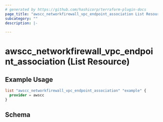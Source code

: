 ```yaml
---
# generated by https://github.com/hashicorp/terraform-plugin-docs
page_title: "awscc_networkfirewall_vpc_endpoint_association List Resource - terraform-provider-awscc"
subcategory: ""
description: |-
  
---
```


# awscc_networkfirewall_vpc_endpoint_association (List Resource)



## Example Usage

```terraform
list "awscc_networkfirewall_vpc_endpoint_association" "example" {
  provider = awscc
}
```

<!-- schema generated by tfplugindocs -->
## Schema
